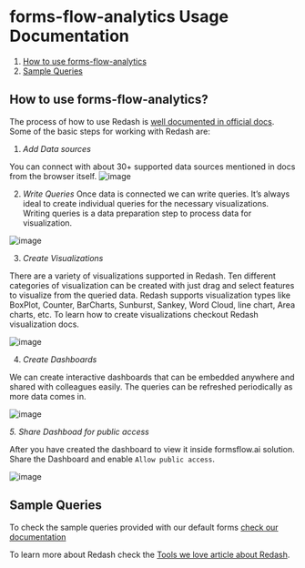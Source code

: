 # forms-flow-analytics Usage Documentation

1. [How to use forms-flow-analytics](#how-to-use-forms-flow-analytics)
2. [Sample Queries](#sample-queries)

## How to use forms-flow-analytics?


The process of how to use Redash is [well documented in official docs](https://redash.io/help/). Some of the basic steps for working with Redash are:

1. *Add Data sources*

You can connect with about 30+ supported data sources mentioned in docs from the browser itself.
![image](https://user-images.githubusercontent.com/70306694/125465830-2b6d3985-4dc8-423c-9947-5ae3d689cab0.png)

2. *Write Queries*
 Once data is connected we can write queries. It’s always ideal to create individual queries for the necessary visualizations. Writing queries is a data preparation step to process data for visualization.
 
 ![image](https://user-images.githubusercontent.com/70306694/125465939-cf68ce67-c589-49d1-9110-067d0e896054.png)

 
3. *Create Visualizations*

There are a variety of visualizations supported in Redash. Ten different categories of visualization can be created with just drag and select features to visualize from the queried data. Redash supports visualization types like BoxPlot, Counter, BarCharts, Sunburst, Sankey, Word Cloud, line chart, Area charts, etc. To learn how to create visualizations checkout Redash visualization docs.

![image](https://user-images.githubusercontent.com/70306694/125466037-7b66530f-235b-4198-8c6f-46d556726963.png)


4. *Create Dashboards*

We can create interactive dashboards that can be embedded anywhere and shared with colleagues easily. The queries can be refreshed periodically as more data comes in.

![image](https://user-images.githubusercontent.com/70306694/125466079-02a24f12-58ed-40e4-a669-b88dbb456645.png)

*5. Share Dashboad for public access*

After you have created the dashboard to view it inside formsflow.ai solution. Share the Dashboard and enable `Allow public access`.

![image](https://user-images.githubusercontent.com/70306694/135583411-a7e7ce1d-6792-4884-a133-b9dcd5446cb1.png)



## Sample Queries

To check the sample queries provided with our default forms [check our documentation](./sample_queries.md)


To learn more about Redash check the [Tools we love article about Redash](https://www.aot-technologies.com/tools-we-love-redash/).
